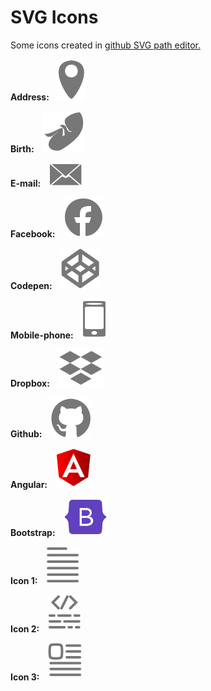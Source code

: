 # SVG Icons
Some icons created in <a href='https://yqnn.github.io/svg-path-editor/' target="_blank" rel="noopener noreferrer">github SVG path editor.</a>
<br>
  <!-- address -->
<strong>Address:&nbsp;&nbsp;&nbsp;&nbsp;<strong><img src="https://github.com/kubiksk8ter/SVG_Icons/blob/main/SVG-address.svg">
  <!-- birth -->
<strong>Birth:&nbsp;&nbsp;&nbsp;&nbsp;<strong><img src="https://github.com/kubiksk8ter/SVG_Icons/blob/main/SVG-birth.svg">
  <!-- E-mail-->
<strong>E-mail:&nbsp;&nbsp;&nbsp;&nbsp;<strong><img src="https://github.com/kubiksk8ter/SVG_Icons/blob/main/SVG-Email.svg">
  <!-- facebook -->
<strong>Facebook:&nbsp;&nbsp;&nbsp;&nbsp;<strong><img src="https://github.com/kubiksk8ter/SVG_Icons/blob/main/SVG-Facebook.svg">
  <!-- Codepen -->
<strong>Codepen:&nbsp;&nbsp;&nbsp;&nbsp;<strong><img src="https://github.com/kubiksk8ter/SVG_Icons/blob/main/SVG-Codepen.svg">
  <!-- Mobile-phone -->
<strong>Mobile-phone:&nbsp;&nbsp;&nbsp;&nbsp;<strong><img src="https://github.com/kubiksk8ter/SVG_Icons/blob/main/SVG-Mobilephone.svg">
  <!-- Dropbox -->
<strong>Dropbox:&nbsp;&nbsp;&nbsp;&nbsp;<strong><img src="https://github.com/kubiksk8ter/SVG_Icons/blob/main/SVG-Dropbox.svg">
  <!-- Github -->
<strong>Github:&nbsp;&nbsp;&nbsp;&nbsp;<strong><img src="https://github.com/kubiksk8ter/SVG_Icons/blob/main/SVG-Github.svg">
  <!-- SVG-Angular -->
<strong>Angular:&nbsp;&nbsp;&nbsp;&nbsp;<strong><img src="https://github.com/kubiksk8ter/SVG_Icons/blob/main/SVG-Angular.svg">
  <!-- SVG-Bootstrap -->
<strong>Bootstrap:&nbsp;&nbsp;&nbsp;&nbsp;<strong><img src="https://github.com/kubiksk8ter/SVG_Icons/blob/main/SVG-Bootstrap.svg"> 
  <!-- SVG-icon01 -->
<strong>Icon 1:&nbsp;&nbsp;&nbsp;&nbsp;<strong><img src="https://github.com/kubiksk8ter/SVG_Icons/blob/main/SVG-Icon01.svg">
  <!-- SVG-icon02 -->
<strong>Icon 2:&nbsp;&nbsp;&nbsp;&nbsp;<strong><img src="https://github.com/kubiksk8ter/SVG_Icons/blob/main/SVG-Icon02.svg">
  <!-- SVG-icon03 -->
<strong>Icon 3:&nbsp;&nbsp;&nbsp;&nbsp;<strong><img src="https://github.com/kubiksk8ter/SVG_Icons/blob/main/SVG-Icon03.svg"> 
